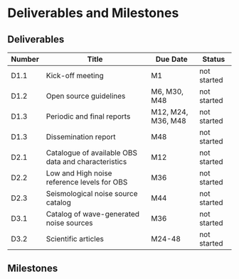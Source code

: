 # Deliverables and Milestones

## Deliverables

| Number | Title | Due Date | Status |
| ------ | ------ | ---------- | ------ |
| D1.1  | Kick-off meeting | M1 | not started |
| D1.2 | Open source guidelines | M6, M30, M48 | not started |
| D1.3 | Periodic and final reports | M12, M24, M36, M48 | not started |
| D1.3 | Dissemination report | M48 | not started |
| D2.1 | Catalogue of available OBS data and characteristics | M12 | not started |
| D2.2 | Low and High noise reference levels for OBS  | M36 | not started |
| D2.3 | Seismological noise source catalog | M44 | not started |
| D3.1 | Catalog of wave-generated noise sources | M36 | not started |
| D3.2 | Scientific articles | M24-48 | not started |

## Milestones
